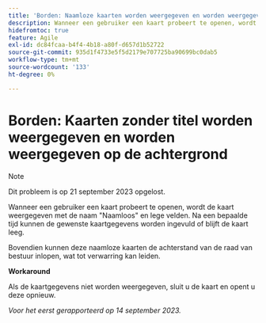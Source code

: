 ```yaml
---
title: 'Borden: Naamloze kaarten worden weergegeven en worden weergegeven op achtergrond'
description: Wanneer een gebruiker een kaart probeert te openen, wordt de kaart weergegeven met de naam Naamloos en leeg veld. Na een bepaalde tijd kunnen de gewenste kaartgegevens worden ingevuld of blijft de kaart leeg. Bovendien kunnen deze naamloze kaarten de achterstand van de raad van bestuur inlopen, wat tot verwarring kan leiden.
hidefromtoc: true
feature: Agile
exl-id: dc84fcaa-b4f4-4b18-a80f-d657d1b52722
source-git-commit: 935d1f4733e5f5d2179e707725ba90699bc0dab5
workflow-type: tm+mt
source-wordcount: '133'
ht-degree: 0%

---
```


# Borden: Kaarten zonder titel worden weergegeven en worden weergegeven op de achtergrond

>[!NOTE]
>
>Dit probleem is op 21 september 2023 opgelost.

Wanneer een gebruiker een kaart probeert te openen, wordt de kaart weergegeven met de naam &quot;Naamloos&quot; en lege velden. Na een bepaalde tijd kunnen de gewenste kaartgegevens worden ingevuld of blijft de kaart leeg.

Bovendien kunnen deze naamloze kaarten de achterstand van de raad van bestuur inlopen, wat tot verwarring kan leiden.

**Workaround**

Als de kaartgegevens niet worden weergegeven, sluit u de kaart en opent u deze opnieuw.

_Voor het eerst gerapporteerd op 14 september 2023._
